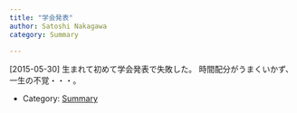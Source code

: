 ```yaml
---
title: "学会発表"
author: Satoshi Nakagawa
category: Summary

---
```


[2015-05-30]  生まれて初めて学会発表で失敗した。
時間配分がうまくいかず、
一生の不覚・・・。

- Category: [Summary](categories.html#Summary)

